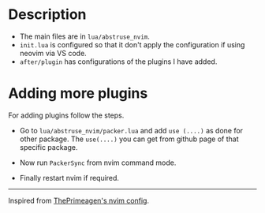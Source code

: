 # Description

- The main files are in `lua/abstruse_nvim`.
- `init.lua` is configured so that it don't apply the configuration if using neovim via VS code.
- `after/plugin` has configurations of the plugins I have added.

# Adding more plugins

For adding plugins follow the steps.

- Go to `lua/abstruse_nvim/packer.lua` and add `use (....)` as done for other package.
The `use(....)` you can get from github page of that specific package.

- Now run `PackerSync` from nvim command mode.

- Finally restart nvim if required.

---

Inspired from [ThePrimeagen's nvim config](https://github.com/ThePrimeagen/ThePrimeagen).
